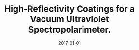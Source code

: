 ---
title: "High-Reflectivity Coatings for a Vacuum Ultraviolet Spectropolarimeter."
collection: publications
permalink: /publications/2017-narukage
date: 2017-01-01
line_author: 'N. Narukage, M. Kubo, R. Ishikawa, S. Ishikawa, Y. Katsukawa, T. Kobiki, <b>G. Giono</b>, R. Kano, T. Bando, S. Tsuneta, F. Auchère, K. Kobayashi, A. Winebarger, J. McCandless, J. Chen and J. Choi'
line_title: "“High-Reflectivity Coatings for a Vacuum Ultraviolet Spectropolarimeter.”"
line_journal: '<i>Solar Physics</i>, Volume 292, Issue 40 (2017)'
doi: '10.1007/s11207-017-1061-z'
---